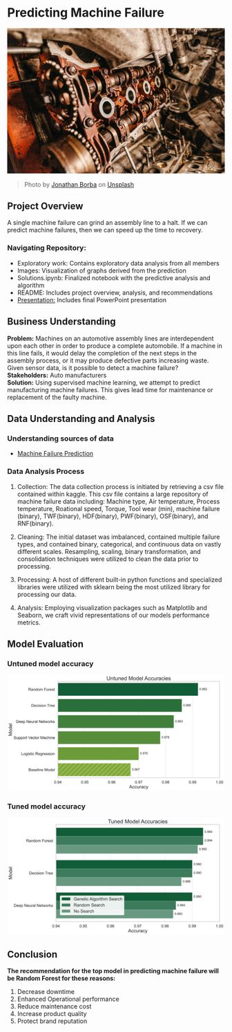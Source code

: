 # Predicting Machine Failure
![selective focus photography of gray and brass colored metal parts](https://raw.githubusercontent.com/ToluAkinlabi/capstone_project_2/main/images/unsplash_header_image.jpg)
> Photo by [Jonathan Borba](https://unsplash.com/@jonathanborba) on [Unsplash](https://unsplash.com/photos/selective-focus-photography-of-gray-and-brass-colored-metal-parts-Hnws8oSFcgU)

## Project Overview
A single machine failure can grind an assembly line to a halt. If we can predict machine failures, then we can speed up the time to recovery.

### Navigating Repository:
* Exploratory work: Contains exploratory data analysis from all members
* Images: Visualization of graphs derived from the prediction
* Solutions.ipynb: Finalized notebook with the predictive analysis and algorithm
* README: Includes project overview, analysis, and recommendations
* [Presentation:](https://github.com/ToluAkinlabi/capstone_project_2/blob/main/presentation.pdf) Includes final PowerPoint presentation

## Business Understanding
**Problem:** Machines on an automotive assembly lines are interdependent upon each other in order to produce a complete automobile. If a machine in this line fails, it would delay the completion of the next steps in the assembly process, or it may produce defective parts increasing waste. Given sensor data, is it possible to detect a machine failure?<br>
**Stakeholders:** Auto manufacturers<br>
**Solution:** Using supervised machine learning, we attempt to predict manufacturing machine failures. This gives lead time for maintenance or replacement of the faulty machine.

## Data Understanding and Analysis

### Understanding sources of data
* [Machine Failure Prediction](https://www.kaggle.com/datasets/dineshmanikanta/machine-failure-predictions/data)

### Data Analysis Process

 1. Collection: The data collection process is initiated by retrieving a csv file contained within kaggle. This csv file contains a large repository of machine failure data including: Machine type, Air temperature, Process temperature, Roational speed, Torque, Tool wear (min), machine failure (binary), TWF(binary), HDF(binary), PWF(binary), OSF(binary), and RNF(binary).
 
 2. Cleaning: The initial dataset was imbalanced, contained multiple failure types, and contained binary, categorical, and continuous data on vastly different scales. Resampling, scaling, binary transformation, and consolidation techniques were utilized to clean the data prior to processing.
 
 3. Processing: A host of different built-in python functions and specialized libraries were utilized with sklearn being the most utilized library for processing our data.
 
 4. Analysis: Employing visualization packages such as Matplotlib and Seaborn, we craft vivid representations of our models performance metrics.

## Model Evaluation
### Untuned model accuracy
![Untuned Model](https://raw.githubusercontent.com/ToluAkinlabi/capstone_project_2/main/images/untuned_model_accuracy_smooth_gradient.svg)

### Tuned model accuracy
![Tuned Model](https://raw.githubusercontent.com/ToluAkinlabi/capstone_project_2/main/images/tuned_model_accuracy.svg)


## Conclusion

**The recommendation for the top model in predicting machine failure will be Random Forest for these reasons:**

1. Decrease downtime
2. Enhanced Operational performance
3. Reduce maintenance cost
4. Increase product quality
5. Protect brand reputation

